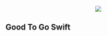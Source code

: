 <p align="center">
<img src="https://www.dropbox.com/s/nrbtyfxhaul3cvk/GoodToGo_Image.png?dl=0">
</p>

Good To Go Swift
-----

